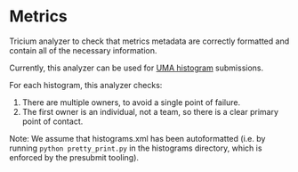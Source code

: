 # Metrics

Tricium analyzer to check that metrics metadata are correctly formatted and contain all of the necessary information.

Currently, this analyzer can be used for [UMA histogram](https://chromium.googlesource.com/chromium/src.git/+/HEAD/tools/metrics/histograms/README.md) submissions.

For each histogram, this analyzer checks:
1. There are multiple owners, to avoid a single point of failure.
2. The first owner is an individual, not a team, so there is a clear primary point of contact.

Note: We assume that histograms.xml has been autoformatted (i.e. by running `python pretty_print.py` in the histograms directory, which is enforced by the presubmit tooling).
